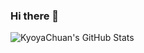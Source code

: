 ### Hi there 👋

![KyoyaChuan's GitHub Stats](https://github-readme-stats.vercel.app/api?username=kyoyachuan&count_private=true&show_icons=true&theme=tokyonight)

